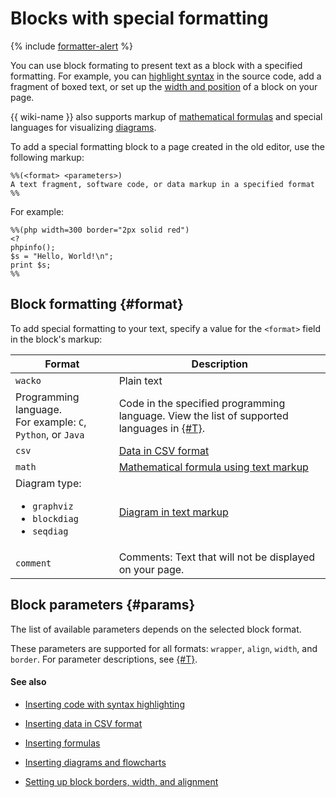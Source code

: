 # Blocks with special formatting

{% include [formatter-alert](../_includes/wiki/formatter-alert.md) %}

You can use block formating to present text as a block with a specified formatting. For example, you can [highlight syntax](static-markup/highlight.md) in the source code, add a fragment of boxed text, or set up the [width and position](static-markup/wrappers.md) of a block on your page.

{{ wiki-name }} also supports markup of [mathematical formulas](static-markup/formulas.md) and special languages for visualizing [diagrams](static-markup/diagram.md).

To add a special formatting block to a page created in the old editor, use the following markup:

```
%%(<format> <parameters>)
A text fragment, software code, or data markup in a specified format
%%
```

For example:

```
%%(php width=300 border="2px solid red")
<?
phpinfo();
$s = "Hello, World!\n";
print $s;
%%
```

## Block formatting {#format}

To add special formatting to your text, specify a value for the `<format>` field in the block's markup:

| Format | Description |
------ | -----
| `wacko` | Plain text |
| Programming language.<br>For example: `C`, `Python`, or `Java` | Code in the specified programming language. View the list of supported languages in [{#T}](static-markup/highlight.md#formatters-name). |
| `csv` | [Data in CSV format](static-markup/csv.md) |
| `math` | [Mathematical formula using text markup](static-markup/formulas.md) |
| Diagram type:<ul><li>`graphviz`</li><li>`blockdiag`</li><li>`seqdiag`</li></ul> | [Diagram in text markup](static-markup/diagram.md) |
| `comment` | Comments: Text that will not be displayed on your page. |

## Block parameters {#params}

The list of available parameters depends on the selected block format.

These parameters are supported for all formats: `wrapper`, `align`, `width`, and `border`. For parameter descriptions, see [{#T}](static-markup/wrappers.md).

#### See also

* [Inserting code with syntax highlighting](static-markup/highlight.md)

* [Inserting data in CSV format](static-markup/csv.md)

* [Inserting formulas](static-markup/formulas.md)

* [Inserting diagrams and flowcharts](static-markup/diagram.md)

* [Setting up block borders, width, and alignment](static-markup/wrappers.md)